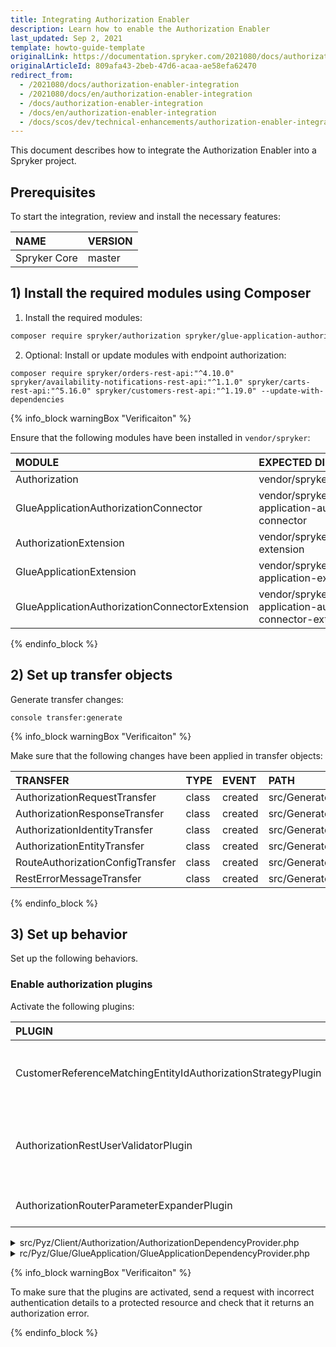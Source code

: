 ```yaml
---
title: Integrating Authorization Enabler
description: Learn how to enable the Authorization Enabler
last_updated: Sep 2, 2021
template: howto-guide-template
originalLink: https://documentation.spryker.com/2021080/docs/authorization-enabler-integration
originalArticleId: 809afa43-2beb-47d6-acaa-ae58efa62470
redirect_from:
  - /2021080/docs/authorization-enabler-integration
  - /2021080/docs/en/authorization-enabler-integration
  - /docs/authorization-enabler-integration
  - /docs/en/authorization-enabler-integration
  - /docs/scos/dev/technical-enhancements/authorization-enabler-integration.html
---
```




This document describes how to integrate the Authorization Enabler into a Spryker project.

## Prerequisites

To start the integration, review and install the necessary features:

| NAME         | VERSION |
| :----------- | :------ |
| Spryker Core | master  |

## 1) Install the required modules using Composer

1. Install the required modules:

```bash
composer require spryker/authorization spryker/glue-application-authorization-connector --update-with-dependencies
```


2. Optional: Install or update modules with endpoint authorization:

```
composer require spryker/orders-rest-api:"^4.10.0" spryker/availability-notifications-rest-api:"^1.1.0" spryker/carts-rest-api:"^5.16.0" spryker/customers-rest-api:"^1.19.0" --update-with-dependencies
```





{% info_block warningBox "Verificaiton" %}

Ensure that the following modules have been installed in `vendor/spryker`:

| MODULE                                         | EXPECTED DIRECTORY                                           |
| :--------------------------------------------- | :----------------------------------------------------------- |
| Authorization                                  | vendor/spryker/authorization                                 |
| GlueApplicationAuthorizationConnector          | vendor/spryker/glue-application-authorization-connector      |
| AuthorizationExtension                         | vendor/spryker/authorization-extension                       |
| GlueApplicationExtension                       | vendor/spryker/glue-application-extension                    |
| GlueApplicationAuthorizationConnectorExtension | vendor/spryker/glue-application-authorization-connector-extension |



{% endinfo_block %}

## 2) Set up transfer objects

Generate transfer changes:

```
console transfer:generate
```

{% info_block warningBox "Verificaiton" %}

Make sure that the following changes have been applied in transfer objects:



| TRANSFER                         | TYPE  | EVENT   | PATH                                                         |
| :------------------------------- | :---- | :------ | :----------------------------------------------------------- |
| AuthorizationRequestTransfer     | class | created | src/Generated/Shared/Transfer/AuthorizationRequestTransfer.php |
| AuthorizationResponseTransfer    | class | created | src/Generated/Shared/Transfer/AuthorizationResponseTransfer.php |
| AuthorizationIdentityTransfer    | class | created | src/Generated/Shared/Transfer/AuthorizationIdentityTransfer.php |
| AuthorizationEntityTransfer      | class | created | src/Generated/Shared/Transfer/AuthorizationEntityTransfer.php |
| RouteAuthorizationConfigTransfer | class | created | src/Generated/Shared/Transfer/RouteAuthorizationConfigTransfer.php |
| RestErrorMessageTransfer         | class | created | src/Generated/Shared/Transfer/RestErrorMessageTransfer.php   |

 {% endinfo_block %}

## 3) Set up behavior

Set up the following behaviors.

### Enable authorization plugins

Activate the following plugins:

| PLUGIN                                                       | SPECIFICATION                                                | NAMESPACE                                                    |
| :----------------------------------------------------------- | :----------------------------------------------------------- | :----------------------------------------------------------- |
| CustomerReferenceMatchingEntityIdAuthorizationStrategyPlugin | Authorization rule for the route that uses the current strategy. | Spryker\Client\Customer\Plugin                               |
| AuthorizationRestUserValidatorPlugin                         | Validates a request if the route implements the authorization interface. | Spryker\Glue\GlueApplicationAuthorizationConnector\Plugin\GlueApplication |
| AuthorizationRouterParameterExpanderPlugin                   | Expands a route with additional parameters.                  | Spryker\Glue\GlueApplicationAuthorizationConnector\Plugin\GlueApplication |

<details>
<summary markdown='span'>src/Pyz/Client/Authorization/AuthorizationDependencyProvider.php</summary>

```php
<?php

namespace Pyz\Client\Authorization;

use Spryker\Client\Authorization\AuthorizationDependencyProvider as SprykerAuthorizationDependencyProvider;
use Spryker\Client\Customer\Plugin\Authorization\CustomerReferenceMatchingEntityIdAuthorizationStrategyPlugin;

class AuthorizationDependencyProvider extends SprykerAuthorizationDependencyProvider
{
    /**
     * @return \Spryker\Client\AuthorizationExtension\Dependency\Plugin\AuthorizationStrategyPluginInterface[]
     */
    protected function getAuthorizationStrategyPlugins(): array
    {
        return [
            new CustomerReferenceMatchingEntityIdAuthorizationStrategyPlugin(),
        ];
    }
}
```

</details>

<details>
<summary markdown='span'>rc/Pyz/Glue/GlueApplication/GlueApplicationDependencyProvider.php</summary>

```php
<?php

namespace Pyz\Glue\GlueApplication;

....
use Spryker\Glue\GlueApplicationAuthorizationConnector\Plugin\GlueApplication\AuthorizationRestUserValidatorPlugin;
use Spryker\Glue\GlueApplicationAuthorizationConnector\Plugin\GlueApplication\AuthorizationRouterParameterExpanderPlugin;
....

class GlueApplicationDependencyProvider extends SprykerAuthorizationDependencyProvider
{
    /**
     * @return @return \Spryker\Glue\GlueApplicationExtension\Dependency\Plugin\RestUserValidatorPluginInterface[]
     */
    protected function getRestUserValidatorPlugins(): array
    {
        return [
            new AuthorizationRestUserValidatorPlugin(),
        ];
    }

    /**
     * @return \Spryker\Glue\GlueApplicationExtension\Dependency\Plugin\RouterParameterExpanderPluginInterface[]
     */
    protected function getRouterParameterExpanderPlugins(): array
    {
        return [
            new AuthorizationRouterParameterExpanderPlugin(),
        ];
    }
}
```

 </details>

{% info_block warningBox "Verificaiton" %}

To make sure that the plugins are activated, send a request with incorrect authentication details to a protected resource and check that it returns an authorization error.

{% endinfo_block %}
